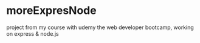 # moreExpresNode
project from my course with udemy the web developer bootcamp, working on express &amp; node.js
